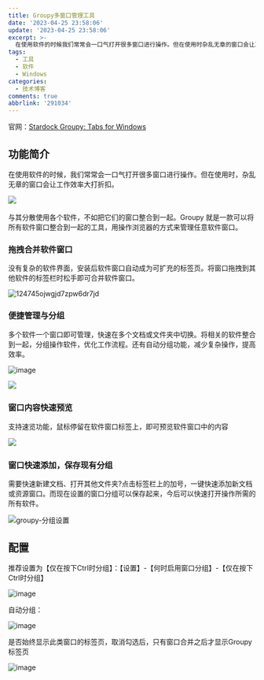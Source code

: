 ```yaml
---
title: Groupy多窗口管理工具
date: '2023-04-25 23:58:06'
update: '2023-04-25 23:58:06'
excerpt: >-
  在使用软件的时候我们常常会一口气打开很多窗口进行操作。但在使用时杂乱无章的窗口会让工作效率大打折扣。​​​​​​与其分散使用各个软件不如把它们的窗口整合到一起。groupy就是一款可以将所有软件窗口整合到一起的工具用操作浏览器的方式来管理任意软件窗口。拖拽合并软件窗口没有复杂的软件界面安装后软件窗口自动成为可扩充的标签页。将窗口拖拽到其他软件的标签栏时松手即可合并软件窗口。​​​​便捷管理与分组多个软件一个窗口即可管理快速在多个文档或
tags:
  - 工具
  - 软件
  - Windows
categories:
  - 技术博客
comments: true
abbrlink: '291034'
---
```




官网：[Stardock Groupy: Tabs for Windows](https://www.stardock.com/products/groupy/)

## 功能简介

在使用软件的时候，我们常常会一口气打开很多窗口进行操作。但在使用时，杂乱无章的窗口会让工作效率大打折扣。

​​​![](https://cdn.staticaly.com/gh/Achuan-2/PicBed@pic/assets/202304252305052.gif)​​​

与其分散使用各个软件，不如把它们的窗口整合到一起。Groupy 就是一款可以将所有软件窗口整合到一起的工具，用操作浏览器的方式来管理任意软件窗口。

### 拖拽合并软件窗口

没有复杂的软件界面，安装后软件窗口自动成为可扩充的标签页。将窗口拖拽到其他软件的标签栏时松手即可合并软件窗口。

​​![124745ojwgjd7zpw6dr7jd](https://cdn.staticaly.com/gh/Achuan-2/PicBed@pic/assets/202304252304833.gif)​​

### 便捷管理与分组

多个软件一个窗口即可管理，快速在多个文档或文件夹中切换。将相关的软件整合到一起，分组操作软件，优化工作流程。还有自动分组功能，减少复杂操作，提高效率。

​![image](https://cdn.staticaly.com/gh/Achuan-2/PicBed@pic/assets/202304252305332.png)

​​![](https://cdn.staticaly.com/gh/Achuan-2/PicBed@pic/assets/202304252305740.gif)​​​

### 窗口内容快速预览

支持速览功能，鼠标停留在软件窗口标签上，即可预览软件窗口中的内容

​![](https://cdn.staticaly.com/gh/Achuan-2/PicBed@pic/assets/202304252304937.gif)​

### 窗口快速添加，保存现有分组

需要快速新建文档、打开其他文件夹?点击标签栏上的加号，一键快速添加新文档或资源窗口。而现在设置的窗口分组可以保存起来，今后可以快速打开操作所需的所有软件。

​​![groupy-分组设置](https://cdn.staticaly.com/gh/Achuan-2/PicBed@pic/assets/202304252304686.gif)​​

## 配置

推荐设置为【仅在按下Ctrl时分组】：【设置】-【何时启用窗口分组】-【仅在按下Ctrl时分组】

​![image](https://cdn.staticaly.com/gh/Achuan-2/PicBed@pic/assets/202304252304016.png)​

自动分组：

​![image](https://cdn.staticaly.com/gh/Achuan-2/PicBed@pic/assets/202304252304443.png)​

是否始终显示此类窗口的标签页，取消勾选后，只有窗口合并之后才显示Groupy标签页

​​![image](https://cdn.staticaly.com/gh/Achuan-2/PicBed@pic/assets/202304252304472.png)​​

‍
